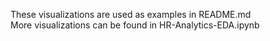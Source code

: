 These visualizations are used as examples in README.md   
More visualizations can be found in HR-Analytics-EDA.ipynb  
